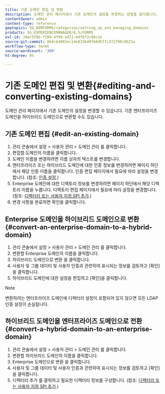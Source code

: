 ```yaml
---
title: 기존 도메인 편집 및 변환
description: 도메인 관리 페이지에서 기존 도메인의 설정을 변경하는 방법을 알아봅니다. 기존 Enterprise 도메인을 하이브리드 도메인으로 변환하거나 반대로 변환합니다.
contentOwner: admin
content-type: reference
geptopics: SG_AEMFORMS/categories/setting_up_and_managing_domains
products: SG_EXPERIENCEMANAGER/6.5/FORMS
exl-id: 34ac5f8b-f209-4f99-ad71-4df6f2c88c1e
source-git-commit: 8b4cb4065ec14e813b49fb0d577c372790c9b21a
workflow-type: tm+mt
source-wordcount: '309'
ht-degree: 0%

---
```


# 기존 도메인 편집 및 변환{#editing-and-converting-existing-domains}

도메인 관리 페이지에서 기존 도메인의 설정을 변경할 수 있습니다. 기존 엔터프라이즈 도메인을 하이브리드 도메인으로 변환할 수도 있습니다.

## 기존 도메인 편집 {#edit-an-existing-domain}

1. 관리 콘솔에서 설정 > 사용자 관리 > 도메인 관리 를 클릭합니다.
1. 편집할 도메인의 이름을 클릭합니다.
1. 도메인 이름을 변경하려면 이름 상자의 텍스트를 변경합니다.
1. 엔터프라이즈 또는 하이브리드 도메인에 대한 인증 정보를 변경하려면 페이지 하단에서 해당 인증 이름을 클릭합니다. 인증 편집 페이지에서 필요에 따라 설정을 변경합니다. (참조: [인증 설정](/help/forms/using/admin-help/configuring-authentication-providers.md#authentication-settings).)
1. Enterprise 도메인에 대한 디렉토리 정보를 변경하려면 페이지 하단에서 해당 디렉토리 이름을 누릅니다. 디렉토리 편집 페이지에서 필요에 따라 설정을 변경합니다. (참조: [디렉터리 또는 사용자 지정 SPI 추가](/help/forms/using/admin-help/configuring-directories.md#adding-directories-or-custom-spis).)
1. 변경 사항을 완료하면 확인을 클릭합니다.

## Enterprise 도메인을 하이브리드 도메인으로 변환 {#convert-an-enterprise-domain-to-a-hybrid-domain}

1. 관리 콘솔에서 설정 > 사용자 관리 > 도메인 관리 를 클릭합니다.
1. 변환할 Enterprise 도메인의 이름을 클릭합니다.
1. 하이브리드 도메인으로 변환 을 클릭합니다.
1. 사용자 및 그룹 데이터 및 사용자 인증과 관련하여 표시되는 정보를 검토하고 [확인]을 클릭합니다.
1. 하이브리드 도메인에 대한 설정을 편집하고 [확인]을 클릭합니다.

>[!NOTE]
>
>변환하려는 엔터프라이즈 도메인에 디렉터리 설정이 포함되어 있지 않으면 모든 LDAP 인증 설정이 손실됩니다.

## 하이브리드 도메인을 엔터프라이즈 도메인으로 전환 {#convert-a-hybrid-domain-to-an-enterprise-domain}

1. 관리 콘솔에서 설정 > 사용자 관리 > 도메인 관리 를 클릭합니다.
1. 변환할 하이브리드 도메인의 이름을 클릭합니다.
1. Enterprise 도메인으로 변환 을 클릭합니다.
1. 사용자 및 그룹 데이터 및 사용자 인증과 관련하여 표시되는 정보를 검토하고 [확인]을 클릭합니다.
1. 디렉터리 추가 를 클릭하고 필요한 디렉터리 정보를 구성합니다. (참조: [디렉터리 또는 사용자 지정 SPI 추가](/help/forms/using/admin-help/configuring-directories.md#adding-directories-or-custom-spis).)
